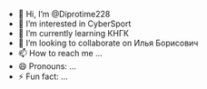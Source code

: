 - 👋 Hi, I’m @Diprotime228
- 👀 I’m interested in CyberSport
- 🌱 I’m currently learning КНГК
- 💞️ I’m looking to collaborate on Илья Борисович
- 📫 How to reach me ...
- 😄 Pronouns: ...
- ⚡ Fun fact: ...

<!---
Diprotime228/Diprotime228 is a ✨ special ✨ repository because its `README.md` (this file) appears on your GitHub profile.
You can click the Preview link to take a look at your changes.
--->
